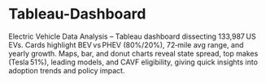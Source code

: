 # Tableau-Dashboard
Electric Vehicle Data Analysis – Tableau dashboard dissecting 133,987 US EVs. Cards highlight BEV vs PHEV (80%/20%), 72‑mile avg range, and yearly growth. Maps, bar, and donut charts reveal state spread, top makes (Tesla 51%), leading models, and CAVF eligibility, giving quick insights into adoption trends and policy impact.

